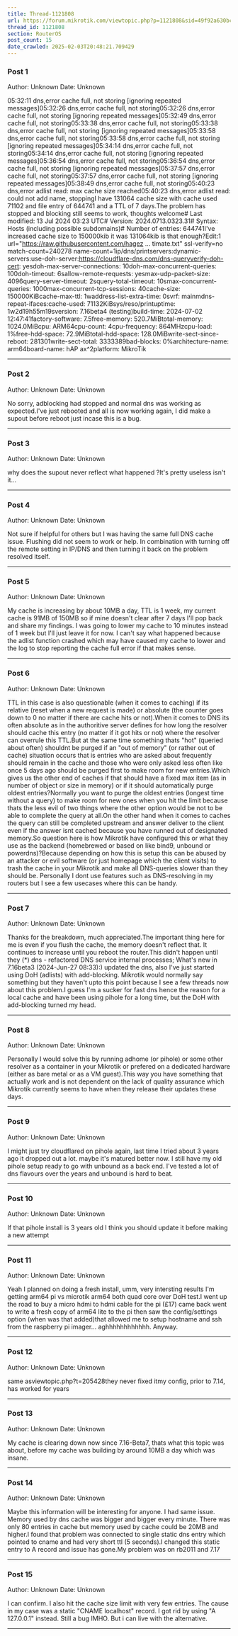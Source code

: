 ```yaml
---
title: Thread-1121808
url: https://forum.mikrotik.com/viewtopic.php?p=1121808&sid=49f92a630bc7970d8ca50523be880e8f#p1121808
thread_id: 1121808
section: RouterOS
post_count: 15
date_crawled: 2025-02-03T20:48:21.709429
---
```


### Post 1
Author: Unknown
Date: Unknown

05:32:11 dns,error cache full, not storing [ignoring repeated messages]05:32:26 dns,error cache full, not storing05:32:26 dns,error cache full, not storing [ignoring repeated messages]05:32:49 dns,error cache full, not storing05:33:38 dns,error cache full, not storing05:33:38 dns,error cache full, not storing [ignoring repeated messages]05:33:58 dns,error cache full, not storing05:33:58 dns,error cache full, not storing [ignoring repeated messages]05:34:14 dns,error cache full, not storing05:34:14 dns,error cache full, not storing [ignoring repeated messages]05:36:54 dns,error cache full, not storing05:36:54 dns,error cache full, not storing [ignoring repeated messages]05:37:57 dns,error cache full, not storing05:37:57 dns,error cache full, not storing [ignoring repeated messages]05:38:49 dns,error cache full, not storing05:40:23 dns,error adlist read: max cache size reached05:40:23 dns,error adlist read: could not add name, stoppingI have 131064 cache size with cache used 71102 and file entry of 644741 and a TTL of 7 days.The problem has stopped and blocking still seems to work, thoughts welcome# Last modified: 13 Jul 2024 03:23 UTC# Version: 2024.0713.0323.31# Syntax: Hosts (including possible subdomains)# Number of entries: 644741I've increased cache size to 150000kib it was 131064kib is that enough?Edit:1   url="https://raw.githubusercontent.com/hagez ... timate.txt" ssl-verify=no match-count=240278 name-count=1ip/dns/printservers:dynamic-servers:use-doh-server:https://cloudflare-dns.com/dns-queryverify-doh-cert: yesdoh-max-server-connections: 10doh-max-concurrent-queries: 100doh-timeout: 6sallow-remote-requests: yesmax-udp-packet-size: 4096query-server-timeout: 2squery-total-timeout: 10smax-concurrent-queries: 1000max-concurrent-tcp-sessions: 40cache-size: 150000KiBcache-max-ttl: 1waddress-list-extra-time: 0svrf: mainmdns-repeat-ifaces:cache-used: 71132KiBsys/reso/printuptime: 1w2d19h55m19sversion: 7.16beta4 (testing)build-time: 2024-07-02 12:47:41factory-software: 7.5free-memory: 520.7MiBtotal-memory: 1024.0MiBcpu: ARM64cpu-count: 4cpu-frequency: 864MHzcpu-load: 1%free-hdd-space: 72.9MiBtotal-hdd-space: 128.0MiBwrite-sect-since-reboot: 281301write-sect-total: 3333389bad-blocks: 0%architecture-name: arm64board-name: hAP ax^2platform: MikroTik

---
### Post 2
Author: Unknown
Date: Unknown

No sorry, adblocking had stopped and normal dns was working as expected.I've just rebooted and all is now working again, I did make a supout before reboot just incase this is a bug.

---
### Post 3
Author: Unknown
Date: Unknown

why does the supout never reflect what happened ?It's pretty useless isn't it...

---
### Post 4
Author: Unknown
Date: Unknown

Not sure if helpful for others but I was having the same full DNS cache issue. Flushing did not seem to work or help. In combination with turning off the remote setting in IP/DNS and then turning it back on the problem resolved itself.

---
### Post 5
Author: Unknown
Date: Unknown

My cache is increasing by about 10MB a day, TTL is 1 week, my current cache is 91MB of 150MB so if mine doesn't clear after 7 days I'll pop back and share my findings. I was going to lower my cache to 10 minutes instead of 1 week but I'll just leave it for now. I can't say what happened because the adlist function crashed which may have caused my cache to lower and the log to stop reporting the cache full error if that makes sense.

---
### Post 6
Author: Unknown
Date: Unknown

TTL in this case is also questionable (when it comes to caching) if its relative (reset when a new request is made) or absolute (the counter goes down to 0 no matter if there are cache hits or not).When it comes to DNS its often absolute as in the authoritive server defines for how long the resolver should cache this entry (no matter if it got hits or not) where the resolver can overrule this TTL.But at the same time something thats "hot" (queried about often) shouldnt be purged if an "out of memory" (or rather out of cache) situation occurs that is entries who are asked about frequently should remain in the cache and those who were only asked less often like once 5 days ago should be purged first to make room for new entries.Which gives us the other end of caches if that should have a fixed max item (as in number of object or size in memory) or if it should automatically purge oldest entries?Normally you want to purge the oldest entries (longest time without a query) to make room for new ones when you hit the limit because thats the less evil of two things where the other option would be not to be able to complete the query at all.On the other hand when it comes to caches the query can still be completed upstream and answer deliver to the client even if the answer isnt cached because you have runned out of designated memory.So question here is how Mikrotik have configured this or what they use as the backend (homebrewed or based on like bind9, unbound or powerdns)?Because depending on how this is setup this can be abused by an attacker or evil software (or just homepage which the client visits) to trash the cache in your Mikrotik and make all DNS-queries slower than they should be. Personally I dont use features such as DNS-resolving in my routers but I see a few usecases where this can be handy.

---
### Post 7
Author: Unknown
Date: Unknown

Thanks for the breakdown, much appreciated.The important thing here for me is even if you flush the cache, the memory doesn't reflect that. It continues to increase until you reboot the router.This didn't happen until they (*) dns - refactored DNS service internal processes; What's new in 7.16beta3 (2024-Jun-27 08:33):) updated the dns, also I've just started using DoH (adlists) with add-blocking. Mikrotik would normally say something but they haven't upto this point because I see a few threads now about this problem.I guess I'm a sucker for fast dns hence the reason for a local cache and have been using pihole for a long time, but the DoH with add-blocking turned my head.

---
### Post 8
Author: Unknown
Date: Unknown

Personally I would solve this by running adhome (or pihole) or some other resolver as a container in your Mikrotik or prefered on a dedicated hardware (either as bare metal or as a VM guest).This way you have something that actually work and is not dependent on the lack of quality assurance which Mikrotik currently seems to have when they release their updates these days.

---
### Post 9
Author: Unknown
Date: Unknown

I might just try cloudflared on pihole again, last time I tried about 3 years ago it dropped out a lot. maybe it's matured better now. I still have my old pihole setup ready to go with unbound as a back end. I've tested a lot of dns flavours over the years and unbound is hard to beat.

---
### Post 10
Author: Unknown
Date: Unknown

If that pihole install is 3 years old I think you should update it before making a new attempt

---
### Post 11
Author: Unknown
Date: Unknown

Yeah I planned on doing a fresh install, umm, very intersting results I'm getting arm64 pi vs microtik arm64 both quad core over DoH test.I went up the road to buy a micro hdmi to hdmi cable for the pi (£17) came back went to write a fresh copy of arm64 lite to the pi then saw the config/settings option (when was that added)that allowed me to setup hostname and ssh from the raspberry pi imager... aghhhhhhhhhhhh. Anyway.

---
### Post 12
Author: Unknown
Date: Unknown

same asviewtopic.php?t=205428they never fixed itmy config, prior to 7.14, has worked for years

---
### Post 13
Author: Unknown
Date: Unknown

My cache is clearing down now since 7.16-Beta7, thats what this topic was about, before my cache was building by around 10MB a day which was insane.

---
### Post 14
Author: Unknown
Date: Unknown

Maybe this information will be interesting for anyone. I had same issue. Memory used by dns cache was bigger and bigger every minute. There was only  80 entries in cache but memory used by cache could be 20MB and higher.I found that problem was connected to single static dns entry which pointed to cname and had very short ttl (5 seconds).I changed this static entry to A record and issue has gone.My problem was on rb2011 and 7.17

---
### Post 15
Author: Unknown
Date: Unknown

I can confirm. I also hit the cache size limit with very few entries. The cause in my case was a static "CNAME localhost" record. I got rid by using "A 127.0.0.1" instead. Still a bug IMHO. But i can live with the alternative.

---
